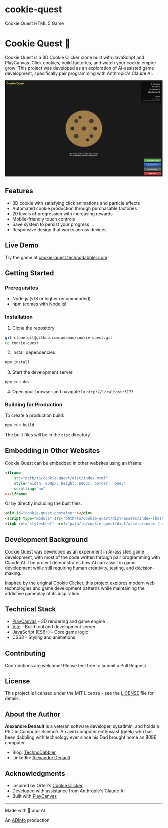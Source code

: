 # cookie-quest
Cookie Quest HTML 5 Game


# Cookie Quest 🍪

Cookie Quest is a 3D Cookie Clicker clone built with JavaScript and PlayCanvas. Click cookies, build factories, and watch your cookie empire grow! This project was developed as an exploration of AI-assisted game development, specifically pair programming with Anthropic's Claude AI.

![Cookie Quest Screenshot](cookie-quest.png)

## Features

- 3D cookie with satisfying click animations and particle effects
- Automated cookie production through purchasable factories
- 20 levels of progression with increasing rewards
- Mobile-friendly touch controls
- Save system to persist your progress
- Responsive design that works across devices

## Live Demo
Try the game at [cookie-quest.technodabbler.com](https://cookie-quest.technodabbler.com)

## Getting Started

### Prerequisites

- Node.js (v18 or higher recommended)
- npm (comes with Node.js)

### Installation

1. Clone the repository
```bash
git clone git@github.com:adenau/cookie-quest.git
cd cookie-quest
```

2. Install dependencies
```bash
npm install
```

3. Start the development server
```bash
npm run dev
```

4. Open your browser and navigate to `http://localhost:5173`

### Building for Production

To create a production build:
```bash
npm run build
```

The built files will be in the `dist` directory.

## Embedding in Other Websites

Cookie Quest can be embedded in other websites using an iframe:

```html
<iframe 
    src="path/to/cookie-quest/dist/index.html" 
    style="width: 800px; height: 600px; border: none;"
    scrolling="no"
></iframe>
```

Or by directly including the built files:

```html
<div id="cookie-quest-container"></div>
<script type="module" src="path/to/cookie-quest/dist/assets/index-[hash].js"></script>
<link rel="stylesheet" href="path/to/cookie-quest/dist/assets/index-[hash].css">
```

## Development Background

Cookie Quest was developed as an experiment in AI-assisted game development, with most of the code written through pair programming with Claude AI. The project demonstrates how AI can assist in game development while still requiring human creativity, testing, and decision-making.

Inspired by the original [Cookie Clicker](https://en.wikipedia.org/wiki/Cookie_Clicker), this project explores modern web technologies and game development patterns while maintaining the addictive gameplay of its inspiration.

## Technical Stack

- [PlayCanvas](https://playcanvas.com/) - 3D rendering and game engine
- [Vite](https://vitejs.dev/) - Build tool and development server
- JavaScript (ES6+) - Core game logic
- CSS3 - Styling and animations

## Contributing

Contributions are welcome! Please feel free to submit a Pull Request.

## License

This project is licensed under the MIT License - see the [LICENSE](LICENSE) file for details.

## About the Author

**Alexandre Denault** is a veteran software developer, sysadmin, and holds a PhD in Computer Science. An avid computer enthusiast (geek) who has been dabbling with technology ever since his Dad brought home an 8086 computer.

- Blog: [TechnoDabbler](https://www.technodabbler.com/)
- LinkedIn: [Alexandre Denault](https://www.linkedin.com/in/alexandre-denault/)

## Acknowledgments

- Inspired by Orteil's [Cookie Clicker](https://orteil.dashnet.org/cookieclicker/)
- Developed with assistance from Anthropic's Claude AI
- Built with [PlayCanvas](https://playcanvas.com/)

---

Made with 🍪 and AI

An [ADInfo](https://www.adinfo.ca/) production